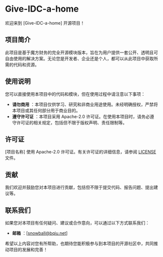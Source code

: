 # Give-IDC-a-home

欢迎来到 [Give-IDC-a-home] 开源项目！

## 项目简介

此项目是基于魔方财务的完全开源模块版本，旨在为用户提供一套公开、透明且可自由使用的解决方案。无论您是开发者、企业还是个人，都可以从此项目中获取所需的代码和资源。

## 使用说明

您可以直接使用本项目中的代码和模块，但在使用过程中请注意以下事项：

  * **请勿商用** ：本项目仅供学习、研究和非商业用途使用。未经明确授权，严禁将本项目或其任何部分用于商业目的。
  * **遵守许可证** ：本项目采用 Apache-2.0 许可证。在使用本项目时，请务必遵守许可证的相关规定，包括但不限于版权声明、责任限制等。

## 许可证

[项目名称] 使用 Apache-2.0 许可证。有关许可证的详细信息，请参阅 [LICENSE](https://github.com/wsxqyy/Give-IDC-a-home/blob/main/LICENSE) 文件。

## 贡献

我们欢迎并鼓励您对本项目进行贡献，包括但不限于提交代码、报告问题、提出建议等。

## 联系我们

如果您对本项目有任何疑问、建议或合作意向，可以通过以下方式联系我们：

  * **邮箱** ：[snowball@bqiu.net]

希望以上内容对您有所帮助，也期待您能积极参与到本项目的开源社区中，共同推动项目的发展和完善！

